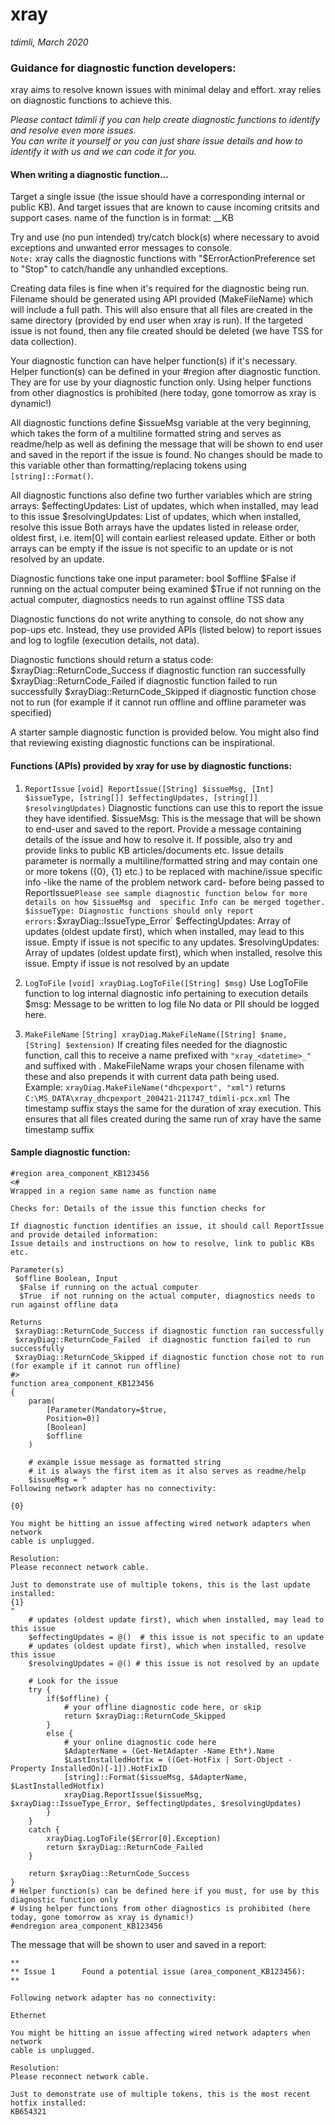# xray 
*tdimli, March 2020*

### Guidance for diagnostic function developers:
 
xray aims to resolve known issues with minimal delay and effort.
xray relies on diagnostic functions to achieve this. 

*Please contact tdimli if you can help create diagnostic functions to identify and resolve even more issues.  
You can write it yourself or you can just share issue details and how to identify it with us and we can code it for you.*

#### When writing a diagnostic function...

Target a single issue (the issue should have a corresponding internal or public KB). And target issues that are known to cause incoming critsits and support cases.
name of the function is in format: <tech area>_<component>_KB<issue id>

Try and use (no pun intended) try/catch block(s) where necessary to avoid exceptions and unwanted error messages to console.  
`Note:` xray calls the diagnostic functions with "$ErrorActionPreference set to "Stop" to catch/handle any unhandled exceptions.

Creating data files is fine when it's required for the diagnostic being run.
Filename should be generated using API provided (MakeFileName) which will include a full path. 
This will also ensure that all files are created in the same directory (provided by end user when xray is run).
If the targeted issue is not found, then any file created should be deleted (we have TSS for data collection).

Your diagnostic function can have helper function(s) if it's necessary. 
Helper function(s) can be defined in your #region after diagnostic function. They are for use by your diagnostic function only. 
Using helper functions from other diagnostics is prohibited (here today, gone tomorrow as xray is dynamic!)

All diagnostic functions define $issueMsg variable at the very beginning, which takes the form of a multiline formatted string and serves as readme/help as well as defining the message that will be shown to end user and saved in the report if the issue is found. No changes should be made to this variable other than formatting/replacing tokens using `[string]::Format()`. 

All diagnostic functions also define two further variables which are string arrays:
$effectingUpdates: List of updates, which when installed, may lead to this issue
$resolvingUpdates: List of updates, which when installed, resolve this issue
Both arrays have the updates listed in release order, oldest first, i.e. item[0] will contain earliest released update.
Either or both arrays can be empty if the issue is not specific to an update or is not resolved by an update.

Diagnostic functions take one input parameter: bool $offline 
$False if running on the actual computer being examined
$True  if not running on the actual computer, diagnostics needs to run against offline TSS data 

Diagnostic functions do not write anything to console, do not show any pop-ups etc. Instead, they use provided APIs (listed below) to report issues and log to logfile (execution details, not data).

Diagnostic functions should return a status code:
$xrayDiag::ReturnCode_Success if diagnostic function ran successfully
$xrayDiag::ReturnCode_Failed  if diagnostic function failed to run successfully
$xrayDiag::ReturnCode_Skipped if diagnostic function chose not to run (for example if it cannot run offline and offline parameter was specified)

A starter sample diagnostic function is provided below. 
You might also find that reviewing existing diagnostic functions can be inspirational.

#### Functions (APIs) provided by xray for use by diagnostic functions:

1. `ReportIssue`
`[void] ReportIssue([String] $issueMsg, [Int] $issueType, [string[]] $effectingUpdates, [string[]] $resolvingUpdates)`
Diagnostic functions can use this to report the issue they have identified. 
$issueMsg: This is the message that will be shown to end-user and saved to the report. Provide a message containing details of the issue and how to resolve it. If possible, also try and provide links to public KB articles/documents etc. 
Issue details parameter is normally a multiline/formatted string and may contain one or more tokens ({0}, {1} etc.) to be replaced with machine/issue specific info -like the name of the problem network card- before being passed to ReportIssue`
Please see sample diagnostic function below for more details on how $issueMsg and  specific Info can be merged together.
$issueType: Diagnostic functions should only report errors: `$xrayDiag::IssueType_Error`
$effectingUpdates: Array of updates (oldest update first), which when installed, may lead to this issue. Empty if issue is not specific to any updates.
$resolvingUpdates: Array of updates (oldest update first), which when installed, resolve this issue. Empty if issue is not resolved by an update

2. `LogToFile`
`[void] xrayDiag.LogToFile([String] $msg)`
Use LogToFile function to log internal diagnostic info pertaining to execution details 
$msg: Message to be written to log file
No data or PII should be logged here.

3. `MakeFileName`
`[String] xrayDiag.MakeFileName([String] $name, [String] $extension)` 
If creating files needed for the diagnostic function, call this to receive a name prefixed with `"xray_<datetime>_"` and suffixed with <hostname>. 
MakeFileName wraps your chosen filename with these and also prepends it with current data path being used.  
Example: `xrayDiag.MakeFileName("dhcpexport", "xml")` returns `C:\MS_DATA\xray_dhcpexport_200421-211747_tdimli-pcx.xml`
The timestamp suffix stays the same for the duration of xray execution. This ensures that all files created during the same run of xray have the same timestamp suffix

#### Sample diagnostic function:
```
#region area_component_KB123456
<#
Wrapped in a region same name as function name
 
Checks for: Details of the issue this function checks for 

If diagnostic function identifies an issue, it should call ReportIssue and provide detailed information:
Issue details and instructions on how to resolve, link to public KBs etc.
 
Parameter(s)
 $offline Boolean, Input
  $False if running on the actual computer
  $True  if not running on the actual computer, diagnostics needs to run against offline data 

Returns 
 $xrayDiag::ReturnCode_Success if diagnostic function ran successfully
 $xrayDiag::ReturnCode_Failed  if diagnostic function failed to run successfully
 $xrayDiag::ReturnCode_Skipped if diagnostic function chose not to run (for example if it cannot run offline)
#>
function area_component_KB123456
{
    param(
        [Parameter(Mandatory=$true,
        Position=0)]
        [Boolean]
        $offline
    )
    
    # example issue message as formatted string
    # it is always the first item as it also serves as readme/help
    $issueMsg = "
Following network adapter has no connectivity:

{0}

You might be hitting an issue affecting wired network adapters when network
cable is unplugged.

Resolution:
Please reconnect network cable.

Just to demonstrate use of multiple tokens, this is the last update installed:
{1}
"
    # updates (oldest update first), which when installed, may lead to this issue
    $effectingUpdates = @()  # this issue is not specific to an update
    # updates (oldest update first), which when installed, resolve this issue
    $resolvingUpdates = @() # this issue is not resolved by an update

    # Look for the issue
    try {
        if($offline) {
            # your offline diagnostic code here, or skip
            return $xrayDiag::ReturnCode_Skipped
        }
        else {
            # your online diagnostic code here
            $AdapterName = (Get-NetAdapter -Name Eth*).Name
            $LastInstalledHotfix = ((Get-HotFix | Sort-Object -Property InstalledOn)[-1]).HotFixID
            [string]::Format($issueMsg, $AdapterName, $LastInstalledHotfix)
            xrayDiag.ReportIssue($issueMsg, $xrayDiag::IssueType_Error, $effectingUpdates, $resolvingUpdates)
        }
    }
    catch {
        xrayDiag.LogToFile($Error[0].Exception)
        return $xrayDiag::ReturnCode_Failed
    }

    return $xrayDiag::ReturnCode_Success
}
# Helper function(s) can be defined here if you must, for use by this diagnostic function only
# Using helper functions from other diagnostics is prohibited (here today, gone tomorrow as xray is dynamic!)
#endregion area_component_KB123456
```

The message that will be shown to user and saved in a report:
```
**
** Issue 1      Found a potential issue (area_component_KB123456):
**

Following network adapter has no connectivity:

Ethernet

You might be hitting an issue affecting wired network adapters when network
cable is unplugged.

Resolution:
Please reconnect network cable.

Just to demonstrate use of multiple tokens, this is the most recent hotfix installed:
KB654321
```
